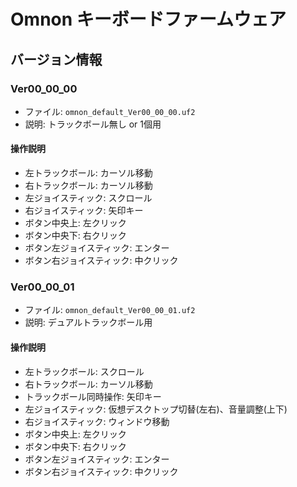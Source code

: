 # Omnon キーボードファームウェア

## バージョン情報

### Ver00_00_00

- ファイル: `omnon_default_Ver00_00_00.uf2`
- 説明: トラックボール無し or 1個用

#### 操作説明

- 左トラックボール: カーソル移動
- 右トラックボール: カーソル移動
- 左ジョイスティック: スクロール
- 右ジョイスティック: 矢印キー
- ボタン中央上: 左クリック
- ボタン中央下: 右クリック
- ボタン左ジョイスティック: エンター
- ボタン右ジョイスティック: 中クリック

### Ver00_00_01

- ファイル: `omnon_default_Ver00_00_01.uf2`
- 説明: デュアルトラックボール用

#### 操作説明

- 左トラックボール: スクロール
- 右トラックボール: カーソル移動
- トラックボール同時操作: 矢印キー
- 左ジョイスティック: 仮想デスクトップ切替(左右)、音量調整(上下)
- 右ジョイスティック: ウィンドウ移動
- ボタン中央上: 左クリック
- ボタン中央下: 右クリック
- ボタン左ジョイスティック: エンター
- ボタン右ジョイスティック: 中クリック
